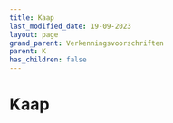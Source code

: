 ```yaml
---
title: Kaap
last_modified_date: 19-09-2023
layout: page
grand_parent: Verkenningsvoorschriften
parent: K
has_children: false
---
```


Kaap
====

